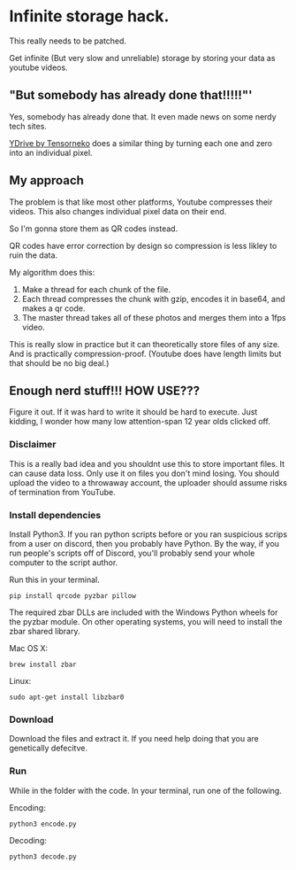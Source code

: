# Infinite storage hack.
This really needs to be patched.

Get infinite (But very slow and unreliable) storage by storing your data as youtube videos.

## "But somebody has already done that!!!!!"'

Yes, somebody has already done that. It even made news on some nerdy tech sites.

[YDrive by Tensorneko](https://github.com/tensorneko/YDrive) does a similar thing by turning each one and zero into an individual pixel.

## My approach

The problem is that like most other platforms, Youtube compresses their videos. This also changes individual pixel data on their end. 

So I'm gonna store them as QR codes instead.

QR codes have error correction by design so compression is less likley to ruin the data.

My algorithm does this:

 1. Make a thread for each chunk of the file.
 2. Each thread compresses the chunk with gzip, encodes it in base64, and makes a qr code.
 3. The master thread takes all of these photos and merges them into a 1fps video.

This is really slow in practice but it can theoretically store files of any size. And is practically compression-proof. (Youtube does have length limits but that should be no big deal.)

## Enough nerd stuff!!! HOW USE???
Figure it out. If it was hard to write it should be hard to execute.
Just kidding, I wonder how many low attention-span 12 year olds clicked off.

### Disclaimer
This is a really bad idea and you shouldnt use this to store important files. It can cause data loss. 
Only use it on files you don't mind losing.
You should upload the video to a throwaway account, the uploader should assume risks of termination from YouTube.

### Install dependencies

Install Python3. If you ran python scripts before or you ran suspicious scrips from a user on discord, then you probably have Python. By the way, if you run people's scripts off of Discord, you'll probably send your whole computer to the script author.

Run this in your terminal.

    pip install qrcode pyzbar pillow

The required zbar DLLs are included with the Windows Python wheels for the pyzbar module. On other operating systems, you will need to install the zbar shared library.

Mac OS X:

    brew install zbar

Linux:

    sudo apt-get install libzbar0

### Download

Download the files and extract it. If you need help doing that you are genetically defecitve.

### Run

While in the folder with the code. In your terminal, run one of the following.

Encoding:

    python3 encode.py

Decoding:

    python3 decode.py
